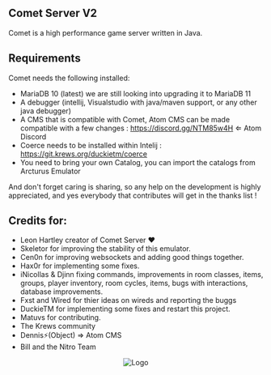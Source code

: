 Comet Server V2
---

Comet is a high performance game server written in Java.

Requirements
---

Comet needs the following installed:
- MariaDB 10 (latest) we are still looking into upgrading it to MariaDB 11
- A debugger (intellij, Visualstudio with java/maven support, or any other java debugger)
- A CMS that is compatible with Comet, Atom CMS can be made compatible with a few changes : https://discord.gg/NTM85w4H &lArr; Atom Discord
- Coerce needs to be installed within Intelij : https://git.krews.org/duckietm/coerce
- You need to bring your own Catalog, you can import the catalogs from Arcturus Emulator

And don't forget caring is sharing, so any help on the development is highly appreciated, and yes everybody that contributes will get in the thanks list !

Credits for:
---

- Leon Hartley creator of Comet Server ♥
- Skeletor for improving the stability of this emulator.
- Cen0n for improving websockets and adding good things together.
- Hax0r for implementing some fixes.
- iNicollas & Djinn fixing commands, improvements in room classes, items, groups, player inventory, room cycles, items, bugs with interactions, database improvements.
- Fxst and Wired for thier ideas on wireds and reporting the buggs
- DuckieTM for implementing some fixes and restart this project.
- Matuvs for contributing.
- The Krews community
- Dennis⚡(Object) &rArr; Atom CMS  
- Bill and the Nitro Team

<div align="center">
<img src="https://i.imgur.com/Lzgqaei.png" alt="Logo"/>
</div>
